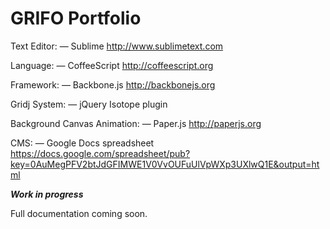 GRIFO Portfolio
==================

Text Editor:
— Sublime http://www.sublimetext.com

Language:
— CoffeeScript http://coffeescript.org

Framework:
— Backbone.js http://backbonejs.org

Gridj System:
— jQuery Isotope plugin

Background Canvas Animation:
— Paper.js http://paperjs.org

CMS:
— Google Docs spreadsheet https://docs.google.com/spreadsheet/pub?key=0AuMegPFV2btJdGFIMWE1V0VvOUFuUlVpWXp3UXlwQ1E&output=html


***Work in progress***

Full documentation coming soon.